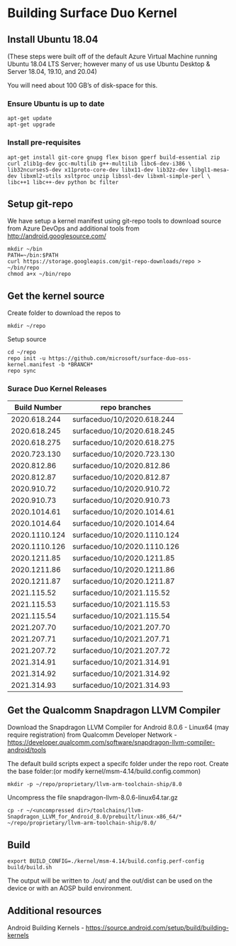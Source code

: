 # Building Surface Duo Kernel

## Install Ubuntu 18.04
(These steps were built off of the default Azure Virtual Machine running Ubuntu 18.04 LTS Server; however many of us use Ubuntu Desktop
& Server 18.04, 19.10, and 20.04)

You will need about 100 GB’s of disk-space for this.

### Ensure Ubuntu is up to date

```
apt-get update
apt-get upgrade
```

### Install pre-requisites

```
apt-get install git-core gnupg flex bison gperf build-essential zip curl zlib1g-dev gcc-multilib g++-multilib libc6-dev-i386 \
lib32ncurses5-dev x11proto-core-dev libx11-dev lib32z-dev libgl1-mesa-dev libxml2-utils xsltproc unzip libssl-dev libxml-simple-perl \
libc++1 libc++-dev python bc filter
```

## Setup git-repo

We have setup a kernel manifest using git-repo tools to download source
from Azure DevOps and additional tools from http://android.googlesource.com/

```
mkdir ~/bin
PATH=~/bin:$PATH
curl https://storage.googleapis.com/git-repo-downloads/repo > ~/bin/repo
chmod a+x ~/bin/repo
```

## Get the kernel source
Create folder to download the repos to

```
mkdir ~/repo
```

Setup source

```
cd ~/repo
repo init -u https://github.com/microsoft/surface-duo-oss-kernel.manifest -b *BRANCH*
repo sync
```

### Surace Duo Kernel Releases

| Build Number | repo branches |
|-|-|
| 2020.618.244 | surfaceduo/10/2020.618.244 |
| 2020.618.245 | surfaceduo/10/2020.618.245 |
| 2020.618.275 | surfaceduo/10/2020.618.275 |
| 2020.723.130 | surfaceduo/10/2020.723.130 |
| 2020.812.86 | surfaceduo/10/2020.812.86 |
| 2020.812.87 | surfaceduo/10/2020.812.87 |
| 2020.910.72 | surfaceduo/10/2020.910.72 |
| 2020.910.73 | surfaceduo/10/2020.910.73 |
| 2020.1014.61 | surfaceduo/10/2020.1014.61 |
| 2020.1014.64 | surfaceduo/10/2020.1014.64 |
| 2020.1110.124 | surfaceduo/10/2020.1110.124 |
| 2020.1110.126 | surfaceduo/10/2020.1110.126 |
| 2020.1211.85 | surfaceduo/10/2020.1211.85 |
| 2020.1211.86 | surfaceduo/10/2020.1211.86 |
| 2020.1211.87 | surfaceduo/10/2020.1211.87 |
| 2021.115.52 | surfaceduo/10/2021.115.52 |
| 2021.115.53 | surfaceduo/10/2021.115.53 |
| 2021.115.54 | surfaceduo/10/2021.115.54 |
| 2021.207.70 | surfaceduo/10/2021.207.70 |
| 2021.207.71 | surfaceduo/10/2021.207.71 |
| 2021.207.72 | surfaceduo/10/2021.207.72 |
| 2021.314.91 | surfaceduo/10/2021.314.91 |
| 2021.314.92 | surfaceduo/10/2021.314.92 |
| 2021.314.93 | surfaceduo/10/2021.314.93 |

## Get the Qualcomm Snapdragon LLVM Compiler

Download the Snapdragon LLVM Compiler for Android 8.0.6 - Linux64 (may require registration) from Qualcomm Developer Network - https://developer.qualcomm.com/software/snapdragon-llvm-compiler-android/tools 

The default build scripts expect a specifc folder under the repo root. 
Create the base folder:(or modify kernel/msm-4.14/build.config.common)
```
mkdir -p ~/repo/proprietary/llvm-arm-toolchain-ship/8.0
```

Uncompress the file snapdragon-llvm-8.0.6-linux64.tar.gz
```
cp -r ~/<uncompressed dir>/toolchains/llvm-Snapdragon_LLVM_for_Android_8.0/prebuilt/linux-x86_64/* ~/repo/proprietary/llvm-arm-toolchain-ship/8.0/
```

## Build

```
export BUILD_CONFIG=./kernel/msm-4.14/build.config.perf-config
build/build.sh
```

The output will be written to ./out/ and the out/dist can be used on the device or with an AOSP build environment.


## Additional resources

Android Building Kernels - https://source.android.com/setup/build/building-kernels
